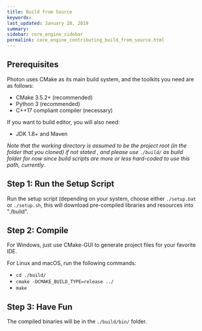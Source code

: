 ```yaml
---
title: Build from Source
keywords: 
last_updated: January 20, 2019
summary: 
sidebar: core_engine_sidebar
permalink: core_engine_contributing_build_from_source.html
---
```


## Prerequisites

Photon uses CMake as its main build system, and the toolkits you need are as follows:

* CMake 3.5.2+ (recommended)
* Python 3 (recommended)
* C++17 compliant compiler (necessary)

If you want to build editor, you will also need:

* JDK 1.8+ and Maven

*Note that the working directory is assumed to be the project root (in the folder that you cloned) if not stated , and please use `./build/` as build folder for now since build scripts are more or less hard-coded to use this path, currently.*

## Step 1: Run the Setup Script
Run the setup script (depending on your system, choose either `./setup.bat` or `./setup.sh`, this will download pre-compiled libraries and resources into "./build".

## Step 2: Compile

For Windows, just use CMake-GUI to generate project files for your favorite IDE.

For Linux and macOS, run the following commands:

* `cd ./build/`
* `cmake -DCMAKE_BUILD_TYPE=release ../`
* `make`

## Step 3: Have Fun

The compiled binaries will be in the `./build/bin/` folder.
